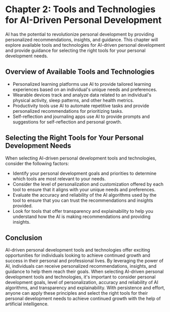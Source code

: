 Chapter 2: Tools and Technologies for AI-Driven Personal Development
====================================================================

AI has the potential to revolutionize personal development by providing personalized recommendations, insights, and guidance. This chapter will explore available tools and technologies for AI-driven personal development and provide guidance for selecting the right tools for your personal development needs.

Overview of Available Tools and Technologies
--------------------------------------------

* Personalized learning platforms use AI to provide tailored learning experiences based on an individual's unique needs and preferences.
* Wearable devices track and analyze data related to an individual's physical activity, sleep patterns, and other health metrics.
* Productivity tools use AI to automate repetitive tasks and provide personalized recommendations for prioritizing tasks.
* Self-reflection and journaling apps use AI to provide prompts and suggestions for self-reflection and personal growth.

Selecting the Right Tools for Your Personal Development Needs
-------------------------------------------------------------

When selecting AI-driven personal development tools and technologies, consider the following factors:

* Identify your personal development goals and priorities to determine which tools are most relevant to your needs.
* Consider the level of personalization and customization offered by each tool to ensure that it aligns with your unique needs and preferences.
* Evaluate the accuracy and reliability of the AI algorithms used by the tool to ensure that you can trust the recommendations and insights provided.
* Look for tools that offer transparency and explainability to help you understand how the AI is making recommendations and providing insights.

Conclusion
----------

AI-driven personal development tools and technologies offer exciting opportunities for individuals looking to achieve continued growth and success in their personal and professional lives. By leveraging the power of AI, individuals can receive personalized recommendations, insights, and guidance to help them reach their goals. When selecting AI-driven personal development tools and technologies, it's important to consider personal development goals, level of personalization, accuracy and reliability of AI algorithms, and transparency and explainability. With persistence and effort, anyone can apply these principles and select the right tools for their personal development needs to achieve continued growth with the help of artificial intelligence.
